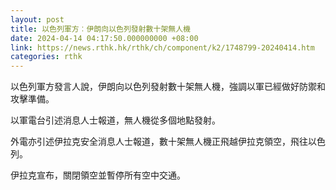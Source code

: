 ```yaml
---
layout: post
title: 以色列軍方︰伊朗向以色列發射數十架無人機
date: 2024-04-14 04:17:50.000000000 +08:00
link: https://news.rthk.hk/rthk/ch/component/k2/1748799-20240414.htm
categories: rthk
---
```


以色列軍方發言人說，伊朗向以色列發射數十架無人機，強調以軍已經做好防禦和攻擊準備。

以軍電台引述消息人士報道，無人機從多個地點發射。

外電亦引述伊拉克安全消息人士報道，數十架無人機正飛越伊拉克領空，飛往以色列。

伊拉克宣布，關閉領空並暫停所有空中交通。
